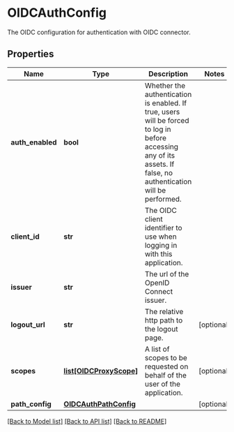 # OIDCAuthConfig

The OIDC configuration for authentication with OIDC connector.
## Properties
Name | Type | Description | Notes
------------ | ------------- | ------------- | -------------
**auth_enabled** | **bool** | Whether the authentication is enabled. If true, users will be forced to log in before accessing any of its assets. If false, no authentication will be performed.  | 
**client_id** | **str** | The OIDC client identifier to use when logging in with this application. | 
**issuer** | **str** | The url of the OpenID Connect issuer. | 
**logout_url** | **str** | The relative http path to the logout page. | [optional] 
**scopes** | [**list[OIDCProxyScope]**](OIDCProxyScope.md) | A list of scopes to be requested on behalf of the user of the application. | [optional] 
**path_config** | [**OIDCAuthPathConfig**](OIDCAuthPathConfig.md) |  | [optional] 

[[Back to Model list]](../README.md#documentation-for-models) [[Back to API list]](../README.md#documentation-for-api-endpoints) [[Back to README]](../README.md)


